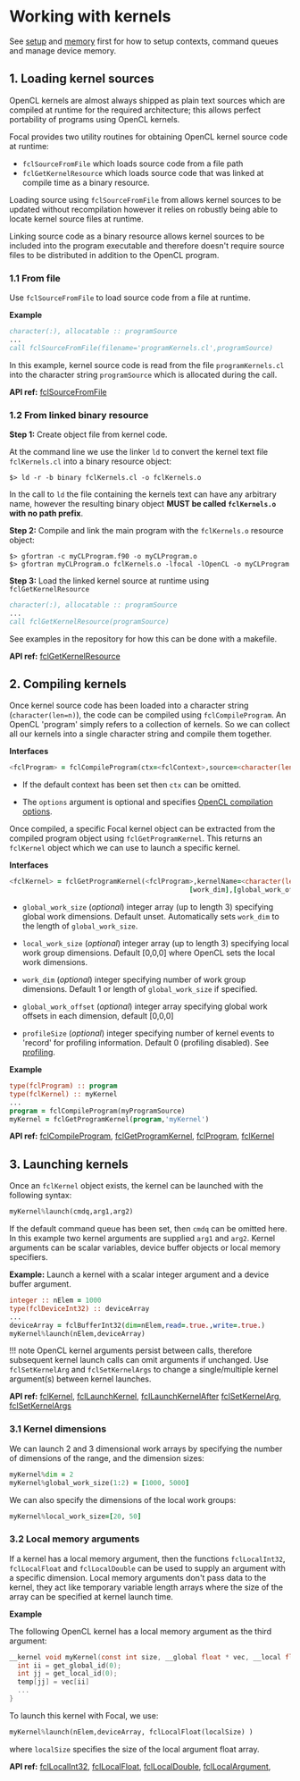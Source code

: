 # Working with kernels

See [setup](../setup) and [memory](../memory) first for how to setup contexts, command queues and manage device memory.

## 1. Loading kernel sources

OpenCL kernels are almost always shipped as plain text sources which are compiled at runtime for the required architecture;
this allows perfect portability of programs using OpenCL kernels.

Focal provides two utility routines for obtaining OpenCL kernel source code at runtime:

- `fclSourceFromFile` which loads source code from a file path
- `fclGetKernelResource` which loads source code that was linked at compile time as a binary resource.

Loading source using `fclSourceFromFile` from allows kernel sources to be updated without recompilation however it relies on robustly being able to locate kernel source files at runtime.

Linking source code as a binary resource allows kernel sources to be included into the program executable and therefore doesn't require source files to be distributed in addition to the OpenCL program.

### 1.1 From file

Use `fclSourceFromFile` to load source code from a file at runtime.

__Example__

```fortran
character(:), allocatable :: programSource
...
call fclSourceFromFile(filename='programKernels.cl',programSource)
```

In this example, kernel source code is read from the file `programKernels.cl` into the character string `programSource` which is allocated during the call.

__API ref:__
[fclSourceFromFile](https://lkedward.github.io/focal-api/interface/fclsourcefromfile.html)

### 1.2 From linked binary resource

__Step 1:__
Create object file from kernel code.

At the command line we use the linker `ld` to convert the kernel text file `fclKernels.cl` into a binary resource object:

```shell
$> ld -r -b binary fclKernels.cl -o fclKernels.o
```

In the call to `ld` the file containing the kernels text can have any arbitrary name, however the resulting binary object __MUST be called `fclKernels.o` with no path prefix__.

__Step 2:__
Compile and link the main program with the `fclKernels.o` resource object:

```shell
$> gfortran -c myCLProgram.f90 -o myCLProgram.o
$> gfortran myCLProgram.o fclKernels.o -lfocal -lOpenCL -o myCLProgram
```

__Step 3:__
Load the linked kernel source at runtime using `fclGetKernelResource`

```fortran
character(:), allocatable :: programSource
...
call fclGetKernelResource(programSource)
```

See examples in the repository for how this can be done with a makefile.

__API ref:__
[fclGetKernelResource](https://lkedward.github.io/focal-api/interface/fclgetkernelresource.html)

## 2. Compiling kernels

Once kernel source code has been loaded into a character string (`character(len=n)`), the code can be compiled using `fclCompileProgram`.
An OpenCL 'program' simply refers to a collection of kernels. So we can collect all our kernels into a single character string and compile them together.

__Interfaces__

```fortran
<fclProgram> = fclCompileProgram(ctx=<fclContext>,source=<character(len=n)>,options=<character(len=n)>)
```

- If the default context has been set then `ctx` can be omitted.

- The `options` argument is optional and specifies [OpenCL compilation options](https://www.khronos.org/registry/OpenCL/sdk/1.2/docs/man/xhtml/clBuildProgram.html#notes).

Once compiled, a specific Focal kernel object can be extracted from the compiled program object using `fclGetProgramKernel`.
This returns an `fclKernel` object which we can use to launch a specific kernel.

__Interfaces__

```fortran
<fclKernel> = fclGetProgramKernel(<fclProgram>,kernelName=<character(len=n)>,[global_work_size],[local_work_size], &
                                             [work_dim],[global_work_offset],[profileSize])
```

- `global_work_size` (*optional*) integer array (up to length 3) specifying global work dimensions. Default unset.
Automatically sets `work_dim` to the length of `global_work_size`.

- `local_work_size` (*optional*) integer array (up to length 3) specifying local work group dimensions.
Default [0,0,0] where OpenCL sets the local work dimensions.

- `work_dim` (*optional*) integer specifying number of work group dimensions.
Default 1 or length of `global_work_size` if specified.

- `global_work_offset` (*optional*) integer array specifying global work offsets in each dimension, default [0,0,0]

- `profileSize` (*optional*) integer specifying number of kernel events to 'record' for profiling information.
Default 0 (profiling disabled). See [profiling](../profiling).



__Example__


```fortran
type(fclProgram) :: program
type(fclKernel) :: myKernel
...
program = fclCompileProgram(myProgramSource)
myKernel = fclGetProgramKernel(program,'myKernel')
```

__API ref:__
[fclCompileProgram](https://lkedward.github.io/focal-api/interface/fclcompileprogram.html),
[fclGetProgramKernel](https://lkedward.github.io/focal-api/interface/fclgetprogramkernel.html),
[fclProgram](https://lkedward.github.io/focal-api/type/fclprogram.html),
[fclKernel](https://lkedward.github.io/focal-api/type/fclkernel.html)




## 3. Launching kernels

Once an `fclKernel` object exists, the kernel can be launched with the following syntax:

```fortran
myKernel%launch(cmdq,arg1,arg2)
```

If the default command queue has been set, then `cmdq` can be omitted here.
In this example two kernel arguments are supplied `arg1` and `arg2`.
Kernel arguments can be scalar variables, device buffer objects or local memory specifiers.

__Example:__
Launch a kernel with a scalar integer argument and a device buffer argument.

```fortran
integer :: nElem = 1000
type(fclDeviceInt32) :: deviceArray
...
deviceArray = fclBufferInt32(dim=nElem,read=.true.,write=.true.)
myKernel%launch(nElem,deviceArray)
```

!!! note
    OpenCL kernel arguments persist between calls, therefore subsequent kernel launch calls can omit arguments if unchanged.
    Use `fclSetKernelArg` and `fclSetKernelArgs` to change a single/multiple kernel argument(s) between kernel launches.


__API ref:__
[fclKernel](https://lkedward.github.io/focal-api/type/fclkernel.html),
[fclLaunchKernel](https://lkedward.github.io/focal-api/interface/fcllaunchkernel.html),
[fclLaunchKernelAfter](https://lkedward.github.io/focal-api/interface/fcllaunchkernelafter.html)
[fclSetKernelArg](https://lkedward.github.io/focal-api/interface/fclsetkernelarg.html),
[fclSetKernelArgs](https://lkedward.github.io/focal-api/interface/fclsetkernelargs.html)

### 3.1 Kernel dimensions
We can launch 2 and 3 dimensional work arrays by specifying the number of dimensions of the range, and the dimension sizes:

```fortran
myKernel%dim = 2
myKernel%global_work_size(1:2) = [1000, 5000]
```

We can also specify the dimensions of the local work groups:

```fortran
myKernel%local_work_size=[20, 50]
```


### 3.2 Local memory arguments

If a kernel has a local memory argument, then the functions `fclLocalInt32`, `fclLocalFloat` and `fclLocalDouble` can be used to
supply an argument with a specific dimension.
Local memory arguments don't pass data to the kernel, they act like temporary variable length arrays where the size of the array can be specified at kernel launch time.

__Example__

The following OpenCL kernel has a local memory argument as the third argument:

```c
__kernel void myKernel(const int size, __global float * vec, __local float * temp){
  int ii = get_global_id(0);
  int jj = get_local_id(0);
  temp[jj] = vec[ii]
  ...
}
```

To launch this kernel with Focal, we use:

```fortran
myKernel%launch(nElem,deviceArray, fclLocalFloat(localSize) )
```

where `localSize` specifies the size of the local argument float array.

__API ref:__
[fclLocalInt32](https://lkedward.github.io/focal-api/interface/fcllocalint32.html),
[fclLocalFloat](https://lkedward.github.io/focal-api/interface/fcllocalfloat.html),
[fclLocalDouble](https://lkedward.github.io/focal-api/interface/fcllocaldouble.html),
[fclLocalArgument](https://lkedward.github.io/focal-api/type/fcllocalargument.html),
